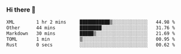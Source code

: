 ### Hi there 👋

<!--
**WShiBin/WShiBin** is a ✨ _special_ ✨ repository because its `README.md` (this file) appears on your GitHub profile.

Here are some ideas to get you started:

- 🔭 I’m currently working on ...
- 🌱 I’m currently learning ...
- 👯 I’m looking to collaborate on ...
- 🤔 I’m looking for help with ...
- 💬 Ask me about ...
- 📫 How to reach me: ...
- 😄 Pronouns: ...
- ⚡ Fun fact: ...
-->

<!--START_SECTION:waka-->

```txt
XML        1 hr 2 mins     ███████████▒░░░░░░░░░░░░░   44.98 %
Other      44 mins         ████████░░░░░░░░░░░░░░░░░   31.76 %
Markdown   30 mins         █████▒░░░░░░░░░░░░░░░░░░░   21.69 %
TOML       1 min           ▒░░░░░░░░░░░░░░░░░░░░░░░░   00.95 %
Rust       0 secs          ░░░░░░░░░░░░░░░░░░░░░░░░░   00.62 %
```

<!--END_SECTION:waka-->
